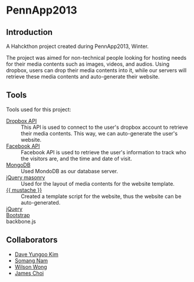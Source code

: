 PennApp2013
===========

Introduction
------------
A Hahckthon project created during PennApp2013, Winter.

The project was aimed for non-technical people looking for hosting needs for their media contents such as images, 
videos, and audios. 
Using dropbox, users can drop their media contents into it, while our servers will retrieve these media contents
and auto-generate their website. 

Tools
-----
Tools used for this project:
<dl>
  <dt><a href="http://bluecove.org/">Dropbox API</a></dt>
  <dd>
    This API is used to connect to the user's dropbox account to retrieve their media contents. This way, we can auto-generate the user's website.
  </dd>
  <dt><a href="https://developers.facebook.com/">Facebook API</a><dt>
  <dd>
    Facebook API is used to retrieve the user's information to track who the visitors are, and the time and date of visit.
  </dd>
  <dt><a href="http://www.mongodb.org/">MongoDB</a><dt>
  <dd>
    Used MondoDB as our database server.
  </dd>
  <dt><a href="http://masonry.desandro.com/">jQuery masonry</a><dt>
  <dd>
    Used for the layout of media contents for the website template.
  </dd>
  <dt><a href="http://mustache.github.com/">{{ mustache }}</a><dt>
  <dd>
    Created a template script for the website, thus the website can be auto-generated.
  </dd>
  <dt><a href="http://jquery.com/">jQuery</a><dt>
  <dd>
  </dd>
  <dt><a href="http://twitter.github.com/bootstrap/">Bootstrap</a><dt>
  <dd>
  </dd>
  <dt><a hred="http://backbonejs.org/">backbone.js</a></dt>
  <dd>
  </dd>
</dl>

Collaborators
-------------
* [Dave Yungoo Kim](https://github.com/yungookim)
* [Somang Nam](https://github.com/kikokikok)
* [Wilson Wong](https://github.com/wilsonwong)
* [James Choi](https://github.com/choiboi)
